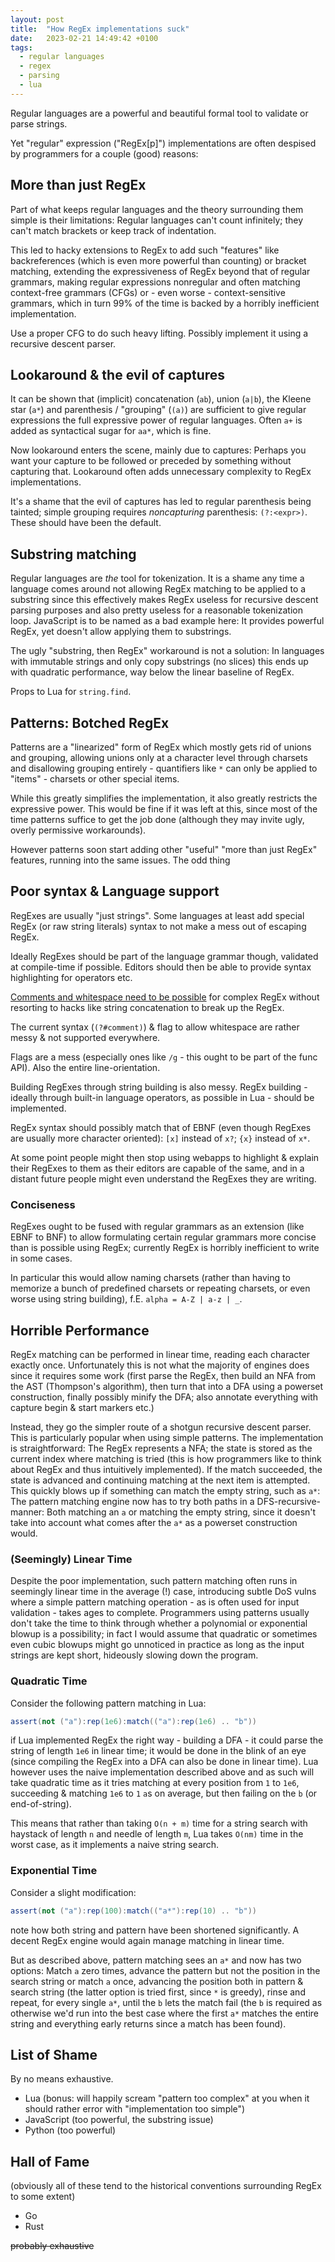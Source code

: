 ```yaml
---
layout: post
title:  "How RegEx implementations suck"
date:   2023-02-21 14:49:42 +0100
tags:
  - regular languages
  - regex
  - parsing
  - lua
---
```


Regular languages are a powerful and beautiful formal tool to validate or parse strings.

Yet "regular" expression ("RegEx[p]") implementations are often despised by programmers for a couple (good) reasons:

## More than just RegEx

Part of what keeps regular languages and the theory surrounding them simple
is their limitations: Regular languages can't count infinitely;
they can't match brackets or keep track of indentation.

This led to hacky extensions to RegEx to add such "features" like backreferences
(which is even more powerful than counting) or bracket matching, extending the expressiveness of RegEx
beyond that of regular grammars, making regular expressions nonregular and often matching context-free grammars (CFGs) or - even worse - context-sensitive grammars,
which in turn 99% of the time is backed by a horribly inefficient implementation.

Use a proper CFG to do such heavy lifting. Possibly implement it using a recursive descent parser.

## Lookaround & the evil of captures

It can be shown that (implicit) concatenation (`ab`), union (`a|b`), the Kleene star (`a*`) and parenthesis / "grouping" (`(a)`) are sufficient
to give regular expressions the full expressive power of regular languages. Often `a+` is added as syntactical sugar for `aa*`, which is fine.

Now lookaround enters the scene, mainly due to captures: Perhaps you want your capture to be followed or preceded by something without capturing that.
Lookaround often adds unnecessary complexity to RegEx implementations.

It's a shame that the evil of captures has led to regular parenthesis being tainted; simple grouping requires *noncapturing* parenthesis: `(?:<expr>)`. These should have been the default.

## Substring matching

Regular languages are *the* tool for tokenization.
It is a shame any time a language comes around not allowing RegEx matching to be applied to a substring since this effectively makes RegEx useless for recursive descent parsing purposes
and also pretty useless for a reasonable tokenization loop. JavaScript is to be named as a bad example here: It provides powerful RegEx, yet doesn't allow applying them to substrings.

The ugly "substring, then RegEx" workaround is not a solution: In languages with immutable strings and only copy substrings (no slices) this ends up with quadratic performance, way below
the linear baseline of RegEx.

Props to Lua for `string.find`.

## Patterns: Botched RegEx

Patterns are a "linearized" form of RegEx which mostly gets rid of unions and grouping, allowing unions only at a character level through charsets
and disallowing grouping entirely - quantifiers like `*` can only be applied to "items" - charsets or other special items.

While this greatly simplifies the implementation, it also greatly restricts the expressive power.
This would be fine if it was left at this, since most of the time patterns suffice to get the job done (although they may invite ugly, overly permissive workarounds).

However patterns soon start adding other "useful" "more than just RegEx" features, running into the same issues. The odd thing 

## Poor syntax & Language support

RegExes are usually "just strings". Some languages at least add special RegEx (or raw string literals) syntax to not make a mess out of escaping RegEx.

Ideally RegExes should be part of the language grammar though, validated at compile-time if possible. Editors should then be able to provide syntax highlighting for operators etc.

[Comments and whitespace need to be possible](https://blog.codinghorror.com/regular-expressions-now-you-have-two-problems/) for complex RegEx without resorting to hacks like string concatenation to break up the RegEx.

The current syntax (`(?#comment)`) & flag to allow whitespace are rather messy & not supported everywhere.

Flags are a mess (especially ones like `/g` - this ought to be part of the func API). Also the entire line-orientation.

Building RegExes through string building is also messy. RegEx building - ideally through built-in language operators, as possible in Lua - should be implemented.

RegEx syntax should possibly match that of EBNF (even though RegExes are usually more character oriented): `[x]` instead of `x?`; `{x}` instead of `x*`.

At some point people might then stop using webapps to highlight & explain their RegExes to them as their editors are capable of the same, and in a distant future people might even understand the RegExes they are writing.

### Conciseness

RegExes ought to be fused with regular grammars as an extension (like EBNF to BNF) to allow formulating certain regular grammars more concise than is possible using RegEx;
currently RegEx is horribly inefficient to write in some cases.

In particular this would allow naming charsets
(rather than having to memorize a bunch of predefined charsets or repeating charsets, or even worse using string building), f.E. `alpha = A-Z | a-z | _`.

## Horrible Performance

RegEx matching can be performed in linear time, reading each character exactly once.
Unfortunately this is not what the majority of engines does since it requires some work
(first parse the RegEx, then build an NFA from the AST (Thompson's algorithm),
then turn that into a DFA using a powerset construction, finally possibly minify the DFA;
also annotate everything with capture begin & start markers etc.)

Instead, they go the simpler route of a shotgun recursive descent parser. This is particularly popular when using simple patterns.
The implementation is straightforward: The RegEx represents a NFA; the state is stored as the current index where matching is tried
(this is how programmers like to think about RegEx and thus intuitively implemented). If the match succeeded, the state is advanced
and continuing matching at the next item is attempted. This quickly blows up if something can match the empty string, such as `a*`:
The pattern matching engine now has to try both paths in a DFS-recursive-manner: Both matching an `a` or matching the empty string,
since it doesn't take into account what comes after the `a*` as a powerset construction would.

### (Seemingly) Linear Time

Despite the poor implementation, such pattern matching often runs in seemingly linear time in the average (!) case, introducing subtle DoS vulns where a simple pattern matching
operation - as is often used for input validation - takes ages to complete. Programmers using patterns usually don't take the time to think through whether a polynomial or exponential blowup
is a possibility; in fact I would assume that quadratic or sometimes even cubic blowups might go unnoticed in practice as long as the input strings are kept short, hideously slowing down the program.

### Quadratic Time

Consider the following pattern matching in Lua:

```lua
assert(not ("a"):rep(1e6):match(("a"):rep(1e6) .. "b"))
```

if Lua implemented RegEx the right way - building a DFA - it could parse the string of length `1e6` in linear time; it would be done in the blink of an eye
(since compiling the RegEx into a DFA can also be done in linear time). Lua however uses the naive implementation described above and as such
will take quadratic time as it tries matching at every position from `1` to `1e6`, succeeding & matching `1e6` to `1` `a`s on average, but then failing on the `b` (or end-of-string).

This means that rather than taking `O(n + m)` time for a string search with haystack of length `n` and needle of length `m`,
Lua takes `O(nm)` time in the worst case, as it implements a naive string search.

### Exponential Time

Consider a slight modification:

```lua
assert(not ("a"):rep(100):match(("a*"):rep(10) .. "b"))
```

note how both string and pattern have been shortened significantly. A decent RegEx engine would again manage matching in linear time.

But as described above, pattern matching sees an `a*` and now has two options: Match `a` zero times, advance the pattern but not the position in the search string
or match `a` once, advancing the position both in pattern & search string (the latter option is tried first, since `*` is greedy), rinse and repeat, for every single `a*`,
until the `b` lets the match fail (the `b` is required as otherwise we'd run into the best case where the first `a*` matches the entire string and everything early returns since a match has been found).

## List of Shame

By no means exhaustive.

* Lua (bonus: will happily scream "pattern too complex" at you when it should rather error with "implementation too simple")
* JavaScript (too powerful, the substring issue)
* Python (too powerful)

## Hall of Fame

(obviously all of these tend to the historical conventions surrounding RegEx to some extent)

* Go
* Rust

~~probably exhaustive~~
